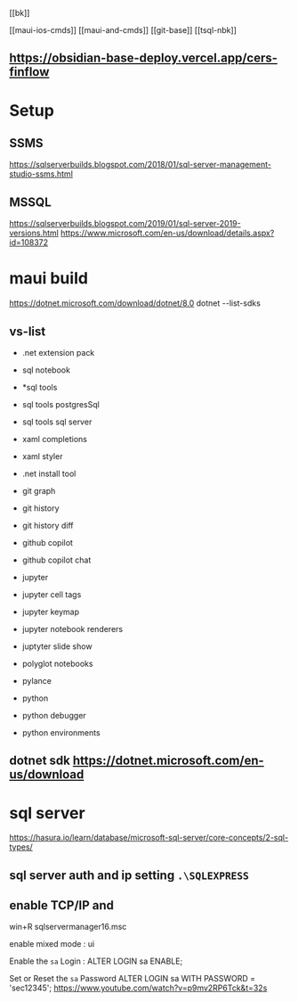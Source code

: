 [[bk]]

[[maui-ios-cmds]]
[[maui-and-cmds]]
[[git-base]]
[[tsql-nbk]]


https://obsidian-base-deploy.vercel.app/cers-finflow
---

# Setup 


## SSMS 
https://sqlserverbuilds.blogspot.com/2018/01/sql-server-management-studio-ssms.html

## MSSQL 

https://sqlserverbuilds.blogspot.com/2019/01/sql-server-2019-versions.html
https://www.microsoft.com/en-us/download/details.aspx?id=108372



# maui build 
https://dotnet.microsoft.com/download/dotnet/8.0
dotnet --list-sdks

## vs-list
* .net extension pack
*  sql notebook
* *sql tools
* sql tools postgresSql
* sql tools sql server 
* xaml completions 
* xaml styler 
* .net install tool

* git graph
* git history
* git history diff
* github copilot 
* github copilot chat 
* jupyter 
* jupyter cell tags 
* jupyter keymap
* jupyter notebook renderers
* juptyter slide show 
* polyglot notebooks
* pylance
* python
* python debugger
* python environments


## dotnet sdk https://dotnet.microsoft.com/en-us/download




# sql server
https://hasura.io/learn/database/microsoft-sql-server/core-concepts/2-sql-types/

## sql server auth and ip setting  **`.\SQLEXPRESS`**

## enable TCP/IP and

win+R
sqlservermanager16.msc

enable mixed mode :
ui 

Enable the `sa` Login :
ALTER LOGIN sa ENABLE;

Set or Reset the `sa` Password
ALTER LOGIN sa WITH PASSWORD = 'sec12345';
https://www.youtube.com/watch?v=p9mv2RP6Tck&t=32s